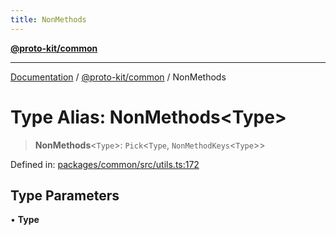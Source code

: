 ```yaml
---
title: NonMethods
---
```


[**@proto-kit/common**](../README.md)

***

[Documentation](../../../README.md) / [@proto-kit/common](../README.md) / NonMethods

# Type Alias: NonMethods\<Type\>

> **NonMethods**\<`Type`\>: `Pick`\<`Type`, `NonMethodKeys`\<`Type`\>\>

Defined in: [packages/common/src/utils.ts:172](https://github.com/proto-kit/framework/blob/4d6b3b6da51b3edee0fbf25ce72c1f59ec61e891/packages/common/src/utils.ts#L172)

## Type Parameters

• **Type**
